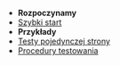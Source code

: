 - **Rozpoczynamy**
 - [Szybki start](testy/)
- **Przykłady**
 - [Testy pojedynczej strony](testy/testy-pojedynczej-strony)
 - [Procedury testowania](testy/procedury)
